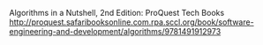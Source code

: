 
Algorithms in a Nutshell, 2nd Edition: ProQuest Tech Books
 http://proquest.safaribooksonline.com.rpa.sccl.org/book/software-engineering-and-development/algorithms/9781491912973
